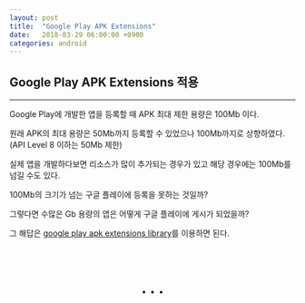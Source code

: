 ```yaml
---
layout: post
title:  "Google Play APK Extensions"
date:   2018-03-29 06:00:00 +0900
categories: android
---
```


## Google Play APK Extensions 적용
___
Google Play에 개발한 앱을 등록할 때 APK 최대 제한 용량은 100Mb 이다.

원래 APK의 최대 용량은 50Mb까지 등록할 수 있었으나 100Mb까지로 상향하였다.(API Level 8 이하는 50Mb 제한)

실제 앱을 개발하다보면 리소스가 많이 추가되는 경우가 있고 해당 경우에는 100Mb를 넘길 수도 있다.

100Mb의 크기가 넘는 구글 플레이에 등록을 못하는 것일까?

그렇다면 수많은 Gb 용량의 앱은 어떻게 구글 플레이에 게시가 되었을까?

그 해답은 [google play apk extensions library](https://support.google.com/googleplay/android-developer/answer/2481797?hl=ko)를 이용하면 된다.

<br>
<center><h1>. . .</h1></center>
<br>
